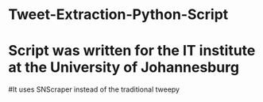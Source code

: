 # Tweet-Extraction-Python-Script
# Script was written for the IT institute at the University of Johannesburg
#It uses SNScraper instead of the traditional tweepy
